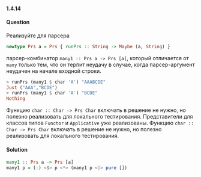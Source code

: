 #### 1.4.14
#### Question
Реализуйте для парсера
```haskell
newtype Prs a = Prs { runPrs :: String -> Maybe (a, String) }
```
парсер-комбинатор `many1 :: Prs a -> Prs [a]`, который отличается от `many` только тем, что он терпит неудачу в случае, когда парсер-аргумент неудачен на начале входной строки.
```haskell
> runPrs (many1 $ char 'A') "AAABCDE"
Just ("AAA","BCDE")
> runPrs (many1 $ char 'A') "BCDE"
Nothing
```
Функцию `char :: Char -> Prs Char` включать в решение не нужно, но полезно реализовать для локального тестирования.
Представители для классов типов `Functor` и `Applicative` уже реализованы. Функцию `char :: Char -> Prs Char` включать в решение не нужно, но полезно реализовать для локального тестирования.
#### Solution
```haskell
many1 :: Prs a -> Prs [a]
many1 p = (:) <$> p <*> (many1 p <|> pure [])
```

